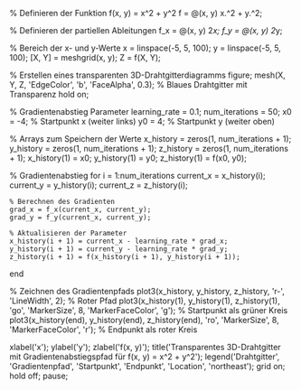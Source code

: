 % Definieren der Funktion f(x, y) = x^2 + y^2
f = @(x, y) x.^2 + y.^2;

% Definieren der partiellen Ableitungen
f_x = @(x, y) 2*x;
f_y = @(x, y) 2*y;

% Bereich der x- und y-Werte
x = linspace(-5, 5, 100);
y = linspace(-5, 5, 100);
[X, Y] = meshgrid(x, y);
Z = f(X, Y);

% Erstellen eines transparenten 3D-Drahtgitterdiagramms
figure;
mesh(X, Y, Z, 'EdgeColor', 'b', 'FaceAlpha', 0.3); % Blaues Drahtgitter mit Transparenz
hold on;

% Gradientenabstieg Parameter
learning_rate = 0.1;
num_iterations = 50;
x0 = -4; % Startpunkt x (weiter links)
y0 = 4;  % Startpunkt y (weiter oben)

% Arrays zum Speichern der Werte
x_history = zeros(1, num_iterations + 1);
y_history = zeros(1, num_iterations + 1);
z_history = zeros(1, num_iterations + 1);
x_history(1) = x0;
y_history(1) = y0;
z_history(1) = f(x0, y0);

% Gradientenabstieg
for i = 1:num_iterations
    current_x = x_history(i);
    current_y = y_history(i);
    current_z = z_history(i);
    
    % Berechnen des Gradienten
    grad_x = f_x(current_x, current_y);
    grad_y = f_y(current_x, current_y);
    
    % Aktualisieren der Parameter
    x_history(i + 1) = current_x - learning_rate * grad_x;
    y_history(i + 1) = current_y - learning_rate * grad_y;
    z_history(i + 1) = f(x_history(i + 1), y_history(i + 1));
end

% Zeichnen des Gradientenpfads
plot3(x_history, y_history, z_history, 'r-', 'LineWidth', 2); % Roter Pfad
plot3(x_history(1), y_history(1), z_history(1), 'go', 'MarkerSize', 8, 'MarkerFaceColor', 'g'); % Startpunkt als grüner Kreis
plot3(x_history(end), y_history(end), z_history(end), 'ro', 'MarkerSize', 8, 'MarkerFaceColor', 'r'); % Endpunkt als roter Kreis

xlabel('x');
ylabel('y');
zlabel('f(x, y)');
title('Transparentes 3D-Drahtgitter mit Gradientenabstiegspfad für f(x, y) = x^2 + y^2');
legend('Drahtgitter', 'Gradientenpfad', 'Startpunkt', 'Endpunkt', 'Location', 'northeast');
grid on;
hold off;
pause;
